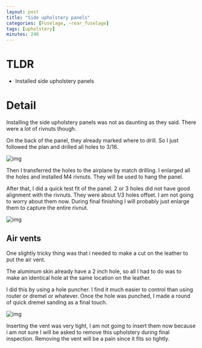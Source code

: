 ```yaml
---
layout: post
title: "Side upholstery panels"
categories: [Fuselage, ~rear_fuselage]
tags: [upholstery]
minutes: 240
---
```


# TLDR

- Installed side upholstery panels

# Detail

Installing the side upholstery panels was not as daunting as they said. There were a lot of rivnuts though.

On the back of the panel, they already marked where to drill. So I just followed the plan and drilled all holes to 3/16.

![img](https://lh3.googleusercontent.com/pw/AP1GczNtMvdn31YnT1R4XgfTxr-7qqr3zkzVUul10Sv7KYTGqOH1HuCHMyDohRRHoBu3SkH1yDltQYcuKWlNkALkiHr9fwbOjExpeppYhNOC6XlPFtjZLqYCliXK65SYL2r1lmPLpBDj4PEs3SdttzqcdW9xoQ=w1972-h2618-s-no-gm?authuser=0)

Then I transferred the holes to the airplane by match drilling. I enlarged all the holes and installed M4 rivnuts. They will be used to hang the panel.

After that, I did a quick test fit of the panel. 2 or 3 holes did not have good alignment with the rivnuts. They were about 1/3 holes offset. I am not going to worry about them now. During final finishing I will probably just enlarge them to capture the entire rivnut.

![img](https://lh3.googleusercontent.com/pw/AP1GczOnlscOT5sIDDqBjqn4gjju74NDT9hznel7JK3isbEVKq946TKKqR50gi8HCZOYGYoMAMyFsblfoDHyvJDoQ2HccrMd4aR1UPOoJQ7qN3AOeztg2Wcb9OyA6I1mNwvFyN8IaKNpr1l9S4gFt0bpFcrfIw=w3068-h2310-s-no-gm?authuser=0)

## Air vents

One slightly tricky thing was that i needed to make a cut on the leather to put the air vent. 

The aluminum skin already have a 2 inch hole, so all I had to do was to make an identical hole at the same location on the leather.

I did this by using a hole puncher. I find it much easier to control than using router or dremel or whatever. Once the hole was punched, I made a round of quick dremel sanding as a final touch.

![img](https://lh3.googleusercontent.com/pw/AP1GczM6xJGQbfraMTcStpaFZj2LRhimy-5ruXsDoWyvvwpttt18xDRGL8zf9-vgAz3AaAtZocOs9zNVuYwafmvdW-_PETyInJjbHGr-mWDUHc6II22ycUM2xlG5M_5eZ62tZQsc1YAL7Kdk3qcCmQ27v4jTsw=w1972-h2618-s-no-gm?authuser=0)

Inserting the vent was very tight, I am not going to insert them now because i am not sure I will be asked to remove this upholstery during final inspection. Removing the vent will be a pain since it fits so tightly.